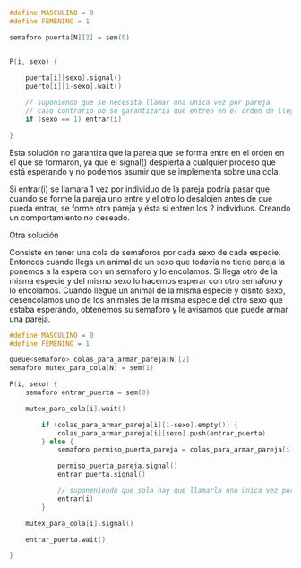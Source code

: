 ```c
#define MASCULINO = 0
#define FEMENINO = 1

semaforo puerta[N][2] = sem(0)


P(i, sexo) {
    
    puerta[i][sexo].signal()
    puerto[i][1-sexo].wait()

    // suponiendo que se necesita llamar una unica vez por pareja
    // caso contrario no se garantizaria que entren en el orden de llegada
    if (sexo == 1) entrar(i)

}
```
Esta solución no garantiza que la pareja que se forma entre en el órden en el que se formaron, ya que el signal() despierta a cualquier proceso que está esperando y no podemos asumir que se implementa sobre una cola.

Si entrar(i) se llamara 1 vez por individuo de la pareja podría pasar que cuando se forme la pareja uno entre y el otro lo desalojen antes de que pueda entrar, se forme otra pareja y ésta si entren los 2 individuos. Creando un comportamiento no deseado.

Otra solución

Consiste en tener una cola de semaforos por cada sexo de cada especie.
Entonces cuando llega un animal de un sexo que todavía no tiene pareja la ponemos a la espera con un semaforo y lo encolamos. Si llega otro de la misma especie y del mismo sexo lo hacemos esperar con otro semaforo y lo encolamos. Cuando llegue un animal de la misma especie y disnto sexo, desencolamos uno de los animales de la misma especie del otro sexo que estaba esperando, obtenemos su semaforo y le avisamos que puede armar una pareja.

```c
#define MASCULINO = 0
#define FEMENINO = 1

queue<semaforo> colas_para_armar_pareja[N][2]
semaforo mutex_para_cola[N] = sem(1)

P(i, sexo) {
    semaforo entrar_puerta = sem(0)

    mutex_para_cola[i].wait()

        if (colas_para_armar_pareja[i][1-sexo].empty()) {        
            colas_para_armar_pareja[i][sexo].push(entrar_puerta)
        } else {
            semaforo permiso_puerta_pareja = colas_para_armar_pareja[i][1-sexo].pop()

            permiso_puerta_pareja.signal()
            entrar_puerta.signal()

            // suponeniendo que solo hay que llamarla una única vez por especie. Sino no se podría ganartizar que entren en orden
            entrar(i)
        }

    mutex_para_cola[i].signal()

    entrar_puerta.wait()

}


```